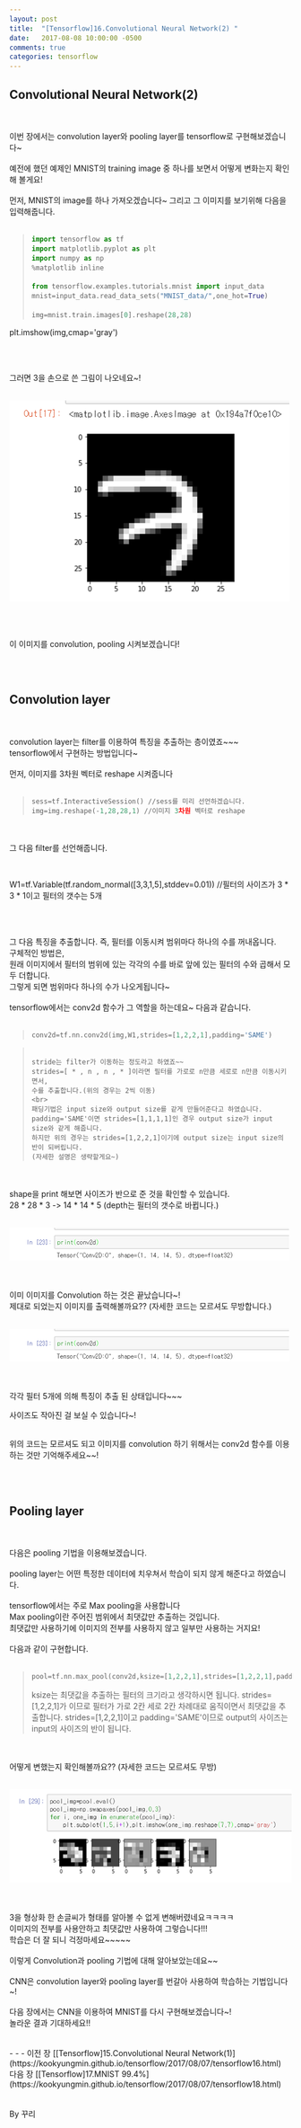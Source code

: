 ```yaml
---
layout: post
title:  "[Tensorflow]16.Convolutional Neural Network(2) "
date:   2017-08-08 10:00:00 -0500
comments: true
categories: tensorflow
---
```


## Convolutional Neural Network(2)
<br>
<br>
이번 장에서는 convolution layer와 pooling layer를 tensorflow로 구현해보겠습니다~
<br>
<br>
예전에 했던 예제인 MNIST의 training image 중 하나를 보면서 어떻게 변화는지 확인해 볼게요!
<br>
<br>
먼저, MNIST의 image를 하나 가져오겠습니다~ 그리고 그 이미지를 보기위해 다음을 입력해줍니다.
<br>
<br>

>```python
>import tensorflow as tf
>import matplotlib.pyplot as plt
>import numpy as np
>%matplotlib inline
>
>from tensorflow.examples.tutorials.mnist import input_data
>mnist=input_data.read_data_sets("MNIST_data/",one_hot=True)
>
>img=mnist.train.images[0].reshape(28,28)
plt.imshow(img,cmap='gray')
>```

<br>
<br>
그러면 3을 손으로 쓴 그림이 나오네요~! 
<br>
<br>

![image](/image/tensorflow_img/cn6.png)

<br>
<br>

이 이미지를 convolution, pooling 시켜보겠습니다!

<br>
<br>

## Convolution layer

<br>
<br>
convolution layer는 filter를 이용하여 특징을 추출하는 층이였죠~~~
<br>
tensorflow에서 구현하는 방법입니다~
<br>
<br>
먼저, 이미지를 3차원 벡터로 reshape 시켜줍니다
<br>
<br>

>```python
>sess=tf.InteractiveSession() //sess를 미리 선언하겠습니다.
>img=img.reshape(-1,28,28,1) //이미지 3차원 벡터로 reshape
>```

<br>
<br>
그 다음 filter를 선언해줍니다.
<br>
<br>

>```python
W1=tf.Variable(tf.random_normal([3,3,1,5],stddev=0.01))
//필터의 사이즈가 3 * 3 * 1이고 필터의 갯수는 5개  
>```

<br>
<br>
그 다음 특징을 추출합니다. 즉, 필터를 이동시켜 범위마다 하나의 수를 꺼내옵니다.
<br>
구체적인 방법은,
<br>
원래 이미지에서 필터의 범위에 있는 각각의 수를 바로 앞에 있는 필터의 수와 곱해서 모두 더합니다.
<br>
그렇게 되면 범위마다 하나의 수가 나오게됩니다~
<br>
<br>
tensorflow에서는 conv2d 함수가 그 역할을 하는데요~ 다음과 같습니다.
<br>
<br>

>```python
>conv2d=tf.nn.conv2d(img,W1,strides=[1,2,2,1],padding='SAME')

>```
>
>stride는 filter가 이동하는 정도라고 하였죠~~ 
>strides=[ * , n , n , * ]이라면 필터를 가로로 n만큼 세로로 n만큼 이동시키면서,
>수를 추출합니다.(위의 경우는 2씩 이동)
><br>
>패딩기법은 input size와 output size를 같게 만들어준다고 하였습니다.
>padding='SAME'이면 strides=[1,1,1,1]인 경우 output size가 input size와 같게 해줍니다.
>하지만 위의 경우는 strides=[1,2,2,1]이기에 output size는 input size의 반이 되버립니다.
>(자세한 설명은 생략할게요~)

<br>
<br>
shape을 print 해보면 사이즈가 반으로 준 것을 확인할 수 있습니다. 
<br>
28 * 28 * 3 -> 14 * 14 * 5 (depth는 필터의 갯수로 바뀝니다.)
<br>
<br>

![image](/image/tensorflow_img/cn7.png)

<br>
<br>
이미 이미지를 Convolution 하는 것은 끝났습니다~!
<br>
제대로 되었는지 이미지를 출력해볼까요?? (자세한 코드는 모르셔도 무방합니다.)
<br>
<br>

![image](/image/tensorflow_img/cn7.png)

<br>
<br>
각각 필터 5개에 의해 특징이 추출 된 상태입니다~~~
<br>

사이즈도 작아진 걸 보실 수 있습니다~!
<br>
<br>

위의 코드는 모르셔도 되고 이미지를 convolution 하기 위해서는 conv2d 함수를 이용하는 것만 기억해주세요~~!

<br>
<br>

## Pooling layer

<br>
<br>
다음은 pooling 기법을 이용해보겠습니다.
<br>
<br>
pooling layer는 어떤 특정한 데이터에 치우쳐서 학습이 되지 않게 해준다고 하였습니다.
<br>
<br>
tensorflow에서는 주로 Max pooling을 사용합니다
<br>
Max pooling이란 주어진 범위에서 최댓값만 추출하는 것입니다.
<br>
최댓값만 사용하기에 이미지의 전부를 사용하지 않고 일부만 사용하는 거지요!
<br>
<br>
다음과 같이 구현합니다.
<br>
<br>

>```python
>pool=tf.nn.max_pool(conv2d,ksize=[1,2,2,1],strides=[1,2,2,1],padding='SAME')
>```
>
>ksize는 최댓값을 추출하는 필터의 크기라고 생각하시면 됩니다. 
>strides=[1,2,2,1]가 이므로 필터가 가로 2칸 세로 2칸 차례대로 움직이면서 최댓값을 추출합니다.
>strides=[1,2,2,1]이고 padding='SAME'이므로 output의 사이즈는 input의 사이즈의 반이 됩니다.

<br>
<br>
어떻게 변했는지 확인해볼까요?? (자세한 코드는 모르셔도 무방)
<br>
<br>

![image](/image/tensorflow_img/cn9.png)

<br>
<br>
3을 형상화 한 손글씨가 형태를 알아볼 수 없게 변해버렸네요ㅋㅋㅋㅋ
<br>
이미지의 전부를 사용안하고 최댓값만 사용하여 그렇습니다!!!
<br>
학습은 더 잘 되니 걱정마세요~~~~~
<br>
<br>
이렇게 Convolution과 pooling 기법에 대해 알아보았는데요~~
<br>
<br>
CNN은 convolution layer와 pooling layer를 번갈아 사용하여 학습하는 기법입니다~!
<br>
<br>
다음 장에서는 CNN을 이용하여 MNIST를 다시 구현해보겠습니다~!
<br>
놀라운 결과 기대하세요!!

<br>
<br>
<br>
- - -
이전 장 [[Tensorflow]15.Convolutional Neural Network(1)](https://kookyungmin.github.io/tensorflow/2017/08/07/tensorflow16.html)
<br>
다음 장 [[Tensorflow]17.MNIST 99.4%](https://kookyungmin.github.io/tensorflow/2017/08/07/tensorflow18.html)
<br>
<br>
<br>
By 꾸리
